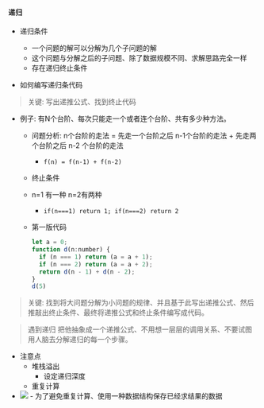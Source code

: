 #### 递归

- 递归条件
  - 一个问题的解可以分解为几个子问题的解
  - 这个问题与分解之后的子问题、除了数据规模不同、求解思路完全一样
  - 存在递归终止条件
  
- 如何编写递归条代码
> 关键: 写出递推公式、找到终止代码
  - 例子: 有N个台阶、每次只能走一个或者连个台阶、共有多少种方法。
    - 问题分析: n个台阶的走法 = 先走一个台阶之后 n-1个台阶的走法 + 先走两个台阶之后 n-2 个台阶的走法
      - ```f(n) = f(n-1) + f(n-2)```
    - 终止条件
    - n=1 有一种 n=2有两种
      - ```if(n===1) return 1; if(n===2) return 2```

    - 第一版代码
      ```js
      let a = 0;
      function d(n:number) {
        if (n === 1) return (a = a + 1);
        if (n === 2) return (a = a + 2);
        return d(n - 1) + d(n - 2);
      }
      d(5)
       ```
> 关键: 找到将大问题分解为小问题的规律、并且基于此写出递推公式、然后推敲出终止条件、最终将递推公式和终止条件编写成代码。

> 遇到递归 把他抽象成一个递推公式、不用想一层层的调用关系、不要试图用人脑去分解递归的每一个步骤。

- 注意点
  - 堆栈溢出
    - 设定递归深度
  - 重复计算
- <img src="https://static001.geekbang.org/resource/image/e7/bf/e7e778994e90265344f6ac9da39e01bf.jpg">
    - 为了避免重复计算、使用一种数据结构保存已经求结果的数据
